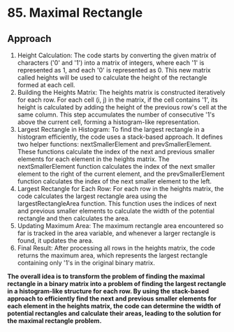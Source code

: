 # 85. Maximal Rectangle

## Approach

1. Height Calculation: The code starts by converting the given matrix of characters ('0' and '1') into a matrix of integers, where each '1' is represented as 1, and each '0' is represented as 0. This new matrix called heights will be used to calculate the height of the rectangle formed at each cell.
2. Building the Heights Matrix: The heights matrix is constructed iteratively for each row. For each cell (i, j) in the matrix, if the cell contains '1', its height is calculated by adding the height of the previous row's cell at the same column. This step accumulates the number of consecutive '1's above the current cell, forming a histogram-like representation.
3. Largest Rectangle in Histogram: To find the largest rectangle in a histogram efficiently, the code uses a stack-based approach. It defines two helper functions: nextSmallerElement and prevSmallerElement. These functions calculate the index of the next and previous smaller elements for each element in the heights matrix. The nextSmallerElement function calculates the index of the next smaller element to the right of the current element, and the prevSmallerElement function calculates the index of the next smaller element to the left.
4. Largest Rectangle for Each Row: For each row in the heights matrix, the code calculates the largest rectangle area using the largestRectangleArea function. This function uses the indices of next and previous smaller elements to calculate the width of the potential rectangle and then calculates the area.
5. Updating Maximum Area: The maximum rectangle area encountered so far is tracked in the area variable, and whenever a larger rectangle is found, it updates the area.
6. Final Result: After processing all rows in the heights matrix, the code returns the maximum area, which represents the largest rectangle containing only '1's in the original binary matrix.

**The overall idea is to transform the problem of finding the maximal rectangle in a binary matrix into a problem of finding the largest rectangle in a histogram-like structure for each row. By using the stack-based approach to efficiently find the next and previous smaller elements for each element in the heights matrix, the code can determine the width of potential rectangles and calculate their areas, leading to the solution for the maximal rectangle problem.**